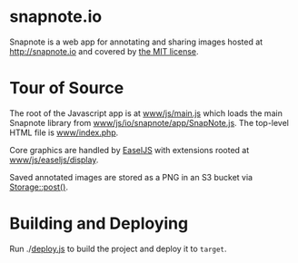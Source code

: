 snapnote.io
===========

Snapnote is a web app for annotating and sharing images hosted at http://snapnote.io and covered by [the MIT license](https://github.com/morria/snapnote.io/blob/master/LICENSE).

Tour of Source
==============

The root of the Javascript app is at [www/js/main.js](https://github.com/morria/snapnote.io/blob/master/www/js/main.js) which loads the main Snapnote library from [www/js/io/snapnote/app/SnapNote.js](https://github.com/morria/snapnote.io/blob/master/www/js/io/snapnote/app/SnapNote.js). The top-level HTML file is [www/index.php](https://github.com/morria/snapnote.io/blob/master/www/index.php).

Core graphics are handled by [EaselJS](http://www.createjs.com/#!/EaselJS) with extensions rooted at [www/js/easeljs/display](https://github.com/morria/snapnote.io/tree/master/www/js/easeljs/display).

Saved annotated images are stored as a PNG in an S3 bucket via [Storage::post()](https://github.com/morria/snapnote.io/blob/master/phplib/Storage.php#L30-L37).

Building and Deploying
======================

Run ./[deploy.js](https://github.com/morria/snapnote.io/blob/master/deploy.sh) to build the project and deploy it to `target`.
